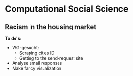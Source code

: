 # Computational Social Science
## Racism in the housing market

**To do's:**
- WG-gesucht:
  - Scraping cities ID
  - Getting to the send-request site
- Analyse email responses
- Make fancy visualization
